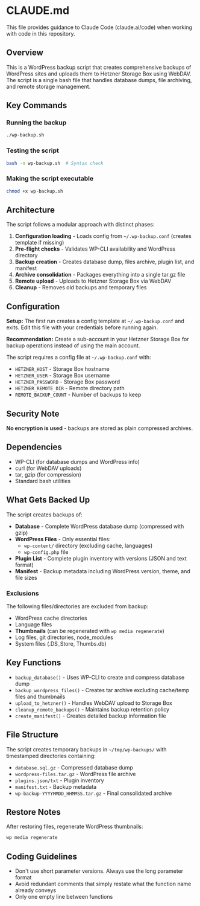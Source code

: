 # CLAUDE.md

This file provides guidance to Claude Code (claude.ai/code) when working with code in this repository.

## Overview

This is a WordPress backup script that creates comprehensive backups of WordPress sites and uploads them to Hetzner Storage Box using WebDAV. The script is a single bash file that handles database dumps, file archiving, and remote storage management.

## Key Commands

### Running the backup
```bash
./wp-backup.sh
```

### Testing the script
```bash
bash -n wp-backup.sh  # Syntax check
```

### Making the script executable
```bash
chmod +x wp-backup.sh
```

## Architecture

The script follows a modular approach with distinct phases:
1. **Configuration loading** - Loads config from `~/.wp-backup.conf` (creates template if missing)
2. **Pre-flight checks** - Validates WP-CLI availability and WordPress directory
3. **Backup creation** - Creates database dump, files archive, plugin list, and manifest
4. **Archive consolidation** - Packages everything into a single tar.gz file
5. **Remote upload** - Uploads to Hetzner Storage Box via WebDAV
6. **Cleanup** - Removes old backups and temporary files

## Configuration

**Setup:** The first run creates a config template at `~/.wp-backup.conf` and exits. Edit this file with your credentials before running again.

**Recommendation:** Create a sub-account in your Hetzner Storage Box for backup operations instead of using the main account.

The script requires a config file at `~/.wp-backup.conf` with:
- `HETZNER_HOST` - Storage Box hostname
- `HETZNER_USER` - Storage Box username
- `HETZNER_PASSWORD` - Storage Box password
- `HETZNER_REMOTE_DIR` - Remote directory path
- `REMOTE_BACKUP_COUNT` - Number of backups to keep

## Security Note

**No encryption is used** - backups are stored as plain compressed archives.

## Dependencies

- WP-CLI (for database dumps and WordPress info)
- curl (for WebDAV uploads)
- tar, gzip (for compression)
- Standard bash utilities

## What Gets Backed Up

The script creates backups of:
- **Database** - Complete WordPress database dump (compressed with gzip)
- **WordPress Files** - Only essential files:
  - `wp-content/` directory (excluding cache, languages)
  - `wp-config.php` file
- **Plugin List** - Complete plugin inventory with versions (JSON and text format)
- **Manifest** - Backup metadata including WordPress version, theme, and file sizes

### Exclusions

The following files/directories are excluded from backup:
- WordPress cache directories
- Language files
- **Thumbnails** (can be regenerated with `wp media regenerate`)
- Log files, git directories, node_modules
- System files (.DS_Store, Thumbs.db)

## Key Functions

- `backup_database()` - Uses WP-CLI to create and compress database dump
- `backup_wordpress_files()` - Creates tar archive excluding cache/temp files and thumbnails
- `upload_to_hetzner()` - Handles WebDAV upload to Storage Box
- `cleanup_remote_backups()` - Maintains backup retention policy
- `create_manifest()` - Creates detailed backup information file

## File Structure

The script creates temporary backups in `~/tmp/wp-backups/` with timestamped directories containing:
- `database.sql.gz` - Compressed database dump
- `wordpress-files.tar.gz` - WordPress file archive
- `plugins.json/txt` - Plugin inventory
- `manifest.txt` - Backup metadata
- `wp-backup-YYYYMMDD_HHMMSS.tar.gz` - Final consolidated archive

## Restore Notes

After restoring files, regenerate WordPress thumbnails:
```bash
wp media regenerate
```

## Coding Guidelines

- Don't use short parameter versions. Always use the long parameter format
- Avoid redundant comments that simply restate what the function name already conveys
- Only one empty line between functions